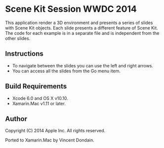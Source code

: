 Scene Kit Session WWDC 2014
===========================

This application render a 3D environment and presents a series of slides with Scene Kit objects. Each slide presents a different feature of Scene Kit. The code for each example is in a separate file and is independent from the other slides.

Instructions
------------

* To navigate between the slides you can use the left and right arrows.
* You can access all the slides from the Go menu item.

Build Requirements
------------------

* Xcode 6.0 and OS X v10.10.
* Xamarin.Mac v1.11 or later.

Author
------

Copyright (C) 2014 Apple Inc. All rights reserved.

Ported to Xamarin.Mac by Vincent Dondain.